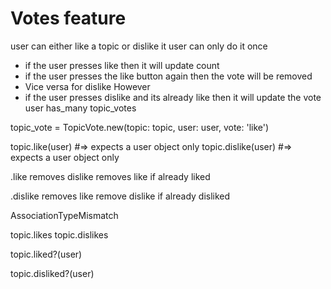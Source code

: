 # Votes feature
user can either like a topic or dislike it
user can only do it once
  - if the user presses like then it will update count
  - if the user presses the like button again then the vote will be removed
  - Vice versa for dislike
  However
  - if the user presses dislike and its already like then it will update the vote
user has_many topic_votes


topic_vote = TopicVote.new(topic: topic, user: user, vote: 'like')

topic.like(user) #=> expects a user object only
topic.dislike(user) #=> expects a user object only

.like
  removes dislike
  removes like if already liked

.dislike
  removes like
  remove dislike if already disliked

AssociationTypeMismatch

topic.likes
topic.dislikes

topic.liked?(user)

topic.disliked?(user)
